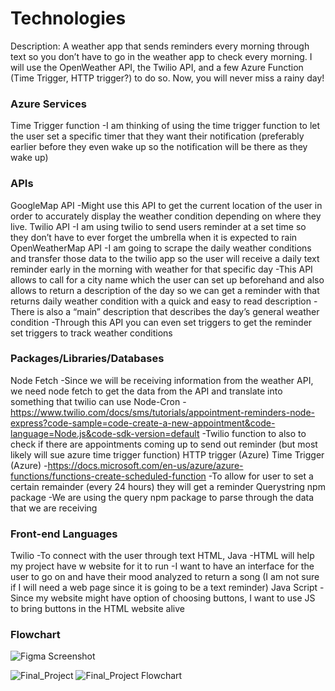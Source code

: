 # Technologies
Description:
A weather app that sends reminders every morning through text so you don’t have to go in the weather app to check every morning. I will use the OpenWeather API, the Twilio API, and a few Azure Function (Time Trigger, HTTP trigger?) to do so. Now, you will never miss a rainy day!


### Azure Services
Time Trigger function
  -I am thinking of using the time trigger function to let the user set a specific timer that they want their    notification (preferably earlier before they even wake up so the notification will be there as they wake up)


### APIs

GoogleMap API
  -Might use this API to get the current location of the user in order to accurately display the weather condition depending on where they live.
Twilio API
  -I am using twilio to send users reminder at a set time so they don’t have to ever forget the umbrella when it is expected to rain
OpenWeatherMap API
  -I am going to scrape the daily weather conditions and transfer those data to the twilio app so the user will receive a daily text reminder early in the morning with weather for that specific day 
  -This API allows to call for a city name which the user can set up beforehand and also allows to return a  description of the day so we can get a reminder with that returns daily weather condition with a quick and easy to read description
  -There is also a “main” description that describes the day’s general weather condition
  -Through this API you can even set triggers to get the reminder  set triggers to track weather conditions

### Packages/Libraries/Databases
Node Fetch
  -Since we will be receiving information from the weather API, we need node fetch to get the data from the API and translate into something that twilio can use
Node-Cron
  -https://www.twilio.com/docs/sms/tutorials/appointment-reminders-node-express?code-sample=code-create-a-new-appointment&code-language=Node.js&code-sdk-version=default
  -Twilio function to also to check if there are appointments coming up to send out reminder (but most likely will sue azure time trigger function)
HTTP trigger (Azure)
Time Trigger (Azure)
  -https://docs.microsoft.com/en-us/azure/azure-functions/functions-create-scheduled-function
  -To allow for user to set a certain remainder (every 24 hours) they will get a reminder
Querystring npm package
  -We are using the query npm package to parse through the data that we are receiving 


### Front-end Languages

Twilio
  -To connect with the user through text
HTML, Java
  -HTML will help my project have w website for it to run 
  -I want to have an interface for the user to go on and have their mood analyzed to return a song (I am not sure   if I will need a web page since it is going to be a text reminder)
Java Script
  -Since my website might have option of choosing buttons, I want to use JS to bring buttons in the HTML website alive 


### Flowchart
![Figma Screenshot](https://user-images.githubusercontent.com/100245412/182463437-fe13bf86-c6a7-41c9-a6ab-81b6f98e2d22.png)


![Final_Project](https://user-images.githubusercontent.com/100245412/182719696-8ea1a2e6-e3d0-42e5-9eb8-f5034a91028c.PNG)
![Final_Project Flowchart](https://user-images.githubusercontent.com/100245412/182750494-467f2256-8808-44b5-a802-c35d5383fb64.PNG)
